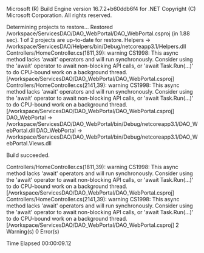 Microsoft (R) Build Engine version 16.7.2+b60ddb6f4 for .NET
Copyright (C) Microsoft Corporation. All rights reserved.

  Determining projects to restore...
  Restored /workspace/ServicesDAO/DAO_WebPortal/DAO_WebPortal.csproj (in 1.88 sec).
  1 of 2 projects are up-to-date for restore.
  Helpers -> /workspace/ServicesDAO/Helpers/bin/Debug/netcoreapp3.1/Helpers.dll
Controllers/HomeController.cs(1811,39): warning CS1998: This async method lacks 'await' operators and will run synchronously. Consider using the 'await' operator to await non-blocking API calls, or 'await Task.Run(...)' to do CPU-bound work on a background thread. [/workspace/ServicesDAO/DAO_WebPortal/DAO_WebPortal.csproj]
Controllers/HomeController.cs(2141,39): warning CS1998: This async method lacks 'await' operators and will run synchronously. Consider using the 'await' operator to await non-blocking API calls, or 'await Task.Run(...)' to do CPU-bound work on a background thread. [/workspace/ServicesDAO/DAO_WebPortal/DAO_WebPortal.csproj]
  DAO_WebPortal -> /workspace/ServicesDAO/DAO_WebPortal/bin/Debug/netcoreapp3.1/DAO_WebPortal.dll
  DAO_WebPortal -> /workspace/ServicesDAO/DAO_WebPortal/bin/Debug/netcoreapp3.1/DAO_WebPortal.Views.dll

Build succeeded.

Controllers/HomeController.cs(1811,39): warning CS1998: This async method lacks 'await' operators and will run synchronously. Consider using the 'await' operator to await non-blocking API calls, or 'await Task.Run(...)' to do CPU-bound work on a background thread. [/workspace/ServicesDAO/DAO_WebPortal/DAO_WebPortal.csproj]
Controllers/HomeController.cs(2141,39): warning CS1998: This async method lacks 'await' operators and will run synchronously. Consider using the 'await' operator to await non-blocking API calls, or 'await Task.Run(...)' to do CPU-bound work on a background thread. [/workspace/ServicesDAO/DAO_WebPortal/DAO_WebPortal.csproj]
    2 Warning(s)
    0 Error(s)

Time Elapsed 00:00:09.12
